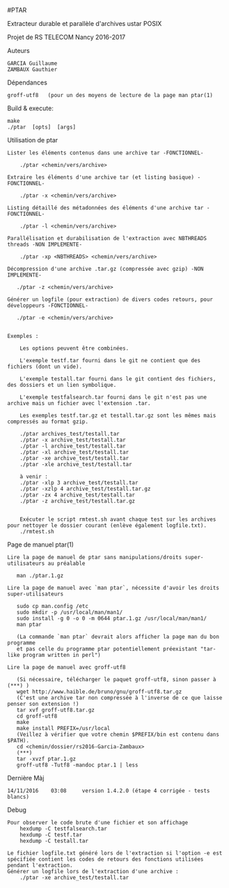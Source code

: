 #PTAR

Extracteur durable et parallèle d'archives ustar POSIX

Projet de RS TELECOM Nancy 2016-2017

Auteurs
    
    GARCIA Guillaume
    ZAMBAUX Gauthier

Dépendances

    groff-utf8   (pour un des moyens de lecture de la page man ptar(1)

Build & execute:

    make
    ./ptar  [opts]  [args]

Utilisation de ptar

	Lister les éléments contenus dans une archive tar -FONCTIONNEL-

	    ./ptar <chemin/vers/archive>
	
	Extraire les éléments d'une archive tar (et listing basique) -FONCTIONNEL-
		
	    ./ptar -x <chemin/vers/archive>

	Listing détaillé des métadonnées des éléments d'une archive tar -FONCTIONNEL-

	    ./ptar -l <chemin/vers/archive>

	Parallélisation et durabilisation de l'extraction avec NBTHREADS threads -NON IMPLEMENTE-

	    ./ptar -xp <NBTHREADS> <chemin/vers/archive>

	Décompression d'une archive .tar.gz (compressée avec gzip) -NON IMPLEMENTE-

	   ./ptar -z <chemin/vers/archive>

	Générer un logfile (pour extraction) de divers codes retours, pour développeurs -FONCTIONNEL-

	   ./ptar -e <chemin/vers/archive>


	Exemples :
		
	    Les options peuvent être combinées.

	    L'exemple testf.tar fourni dans le git ne contient que des fichiers (dont un vide).

	    L'exemple testall.tar fourni dans le git contient des fichiers, des dossiers et un lien symbolique.

	    L'exemple testfalsearch.tar fourni dans le git n'est pas une archive mais un fichier avec l'extension .tar.

	    Les exemples testf.tar.gz et testall.tar.gz sont les mêmes mais compressés au format gzip.

	    ./ptar archives_test/testall.tar
	    ./ptar -x archive_test/testall.tar
	    ./ptar -l archive_test/testall.tar
	    ./ptar -xl archive_test/testall.tar
	    ./ptar -xe archive_test/testall.tar
	    ./ptar -xle archive_test/testall.tar

	    à venir :
	    ./ptar -xlp 3 archive_test/testall.tar
	    ./ptar -xzlp 4 archive_test/testall.tar.gz
	    ./ptar -zx 4 archive_test/testall.tar
	    ./ptar -z archive_test/testall.tar.gz

		
	    Exécuter le script rmtest.sh avant chaque test sur les archives pour nettoyer le dossier courant (enlève également logfile.txt).
	    ./rmtest.sh
	   

Page de manuel ptar(1)
	
	Lire la page de manuel de ptar sans manipulations/droits super-utilisateurs au préalable
	
	   man ./ptar.1.gz

	Lire la page de manuel avec `man ptar`, nécessite d'avoir les droits super-utilisateurs

	   sudo cp man.config /etc
	   sudo mkdir -p /usr/local/man/man1/
	   sudo install -g 0 -o 0 -m 0644 ptar.1.gz /usr/local/man/man1/
	   man ptar

	   (La commande `man ptar` devrait alors afficher la page man du bon programme 
	   et pas celle du programme ptar potentiellement préexistant "tar-like program written in perl")

	Lire la page de manuel avec groff-utf8

	   (Si nécessaire, télécharger le paquet groff-utf8, sinon passer à (***) )
 	   wget http://www.haible.de/bruno/gnu/groff-utf8.tar.gz
	   (C'est une archive tar non compressée à l'inverse de ce que laisse penser son extension !)
	   tar xvf groff-utf8.tar.gz
 	   cd groff-utf8
	   make
	   make install PREFIX=/usr/local
	   (Veillez à vérifier que votre chemin $PREFIX/bin est contenu dans $PATH).
	   cd <chemin/dossier/rs2016-Garcia-Zambaux>
	   (***)
	   tar -xvzf ptar.1.gz
	   groff-utf8 -Tutf8 -mandoc ptar.1 | less


Dernière Màj 

	14/11/2016    03:08     version 1.4.2.0 (étape 4 corrigée - tests blancs)


Debug 

	Pour observer le code brute d'une fichier et son affichage
		hexdump -C testfalsearch.tar
		hexdump -C testf.tar
		hexdump -C testall.tar

	Le fichier logfile.txt généré lors de l'extraction si l'option -e est spécifiée contient les codes de retours des fonctions utilisées pendant l'extraction.
	Générer un logfile lors de l'extraction d'une archive :
		./ptar -xe archive_test/testall.tar
